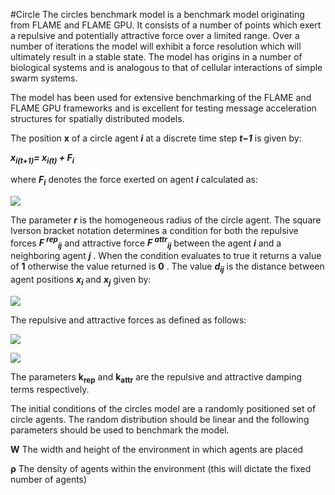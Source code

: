 #Circle
The circles benchmark model is a benchmark model originating from FLAME and FLAME GPU. It consists of a number of points which exert a repulsive and potentially attractive force over a limited range. Over a number of iterations the model will exhibit a force resolution which will ultimately result in a stable state. The model has origins in a number of biological systems and is analogous to that of cellular interactions of simple swarm systems.

The model has been used for extensive benchmarking of the FLAME and FLAME GPU frameworks and is excellent for testing message acceleration structures for spatially distributed models.


The position __x__ of a circle agent ****_i_**** at a discrete time step **_t−1_** is given by:

_**x<sub>i(t+1)</sub>= x<sub>i(t)</sub> + F<sub>i</sub>**_

where _**F<sub>i</sub>**_ denotes the force exerted on agent **_i_** calculated as:

![](https://github.com/isislab-unisa/dmason/blob/master/src/test/java/it/isislab/dmason/sim/app/DCircles/summary.png)
 

The parameter _**r**_ is the homogeneous radius of the circle agent. The square Iverson bracket notation determines a condition for both the repulsive forces _**F <sup>rep</sup><sub>ij</sub>**_ and attractive 
force _**F <sup>attr</sup><sub>ij</sub>**_ between the agent _**i**_ and a neighboring agent _**j**_ . When the condition evaluates to true it returns a value of **1** otherwise the value returned is **0** . 
The value _**d<sub>ij</sub>**_ is the distance between agent positions _**x<sub>i</sub>**_ and _**x<sub>j</sub>**_ given by:

![](https://github.com/isislab-unisa/dmason/blob/master/src/test/java/it/isislab/dmason/sim/app/DCircles/distance.png)

The repulsive and attractive forces as defined as follows:

![](https://github.com/isislab-unisa/dmason/blob/master/src/test/java/it/isislab/dmason/sim/app/DCircles/repforce.png) 

![](https://github.com/isislab-unisa/dmason/blob/master/src/test/java/it/isislab/dmason/sim/app/DCircles/attrforce.png)

The parameters **k<sub>rep</sub>** and **k<sub>attr</sub>**  are the repulsive and attractive damping terms respectively.

The initial conditions of the circles model are a randomly positioned set of circle agents. The random distribution should be linear and the following parameters should be used to benchmark the model.


**W** The width and height of the environment in which agents are placed

**ρ**  The density of agents within the environment (this will dictate the fixed number of agents)